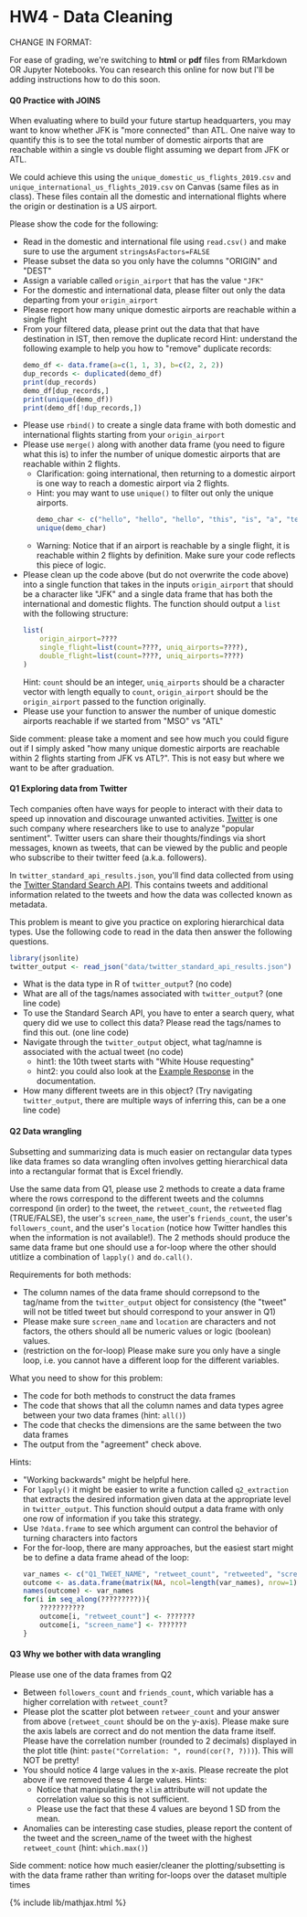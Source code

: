 # HW4 - Data Cleaning

CHANGE IN FORMAT:

For ease of grading, we're switching to **html** or **pdf** files from RMarkdown OR Jupyter Notebooks.
You can research this online for now but I'll be adding instructions how to do this soon.

#### Q0 Practice with JOINS
When evaluating where to build your future startup headquarters, you may want to know whether JFK is "more connected" than ATL. One naive way to quantify this is to see the total number of domestic airports that are reachable within a single vs double flight assuming we depart from JFK or ATL.

We could achieve this using the `unique_domestic_us_flights_2019.csv` and `unique_international_us_flights_2019.csv` on Canvas (same files as in class). These files contain all the domestic and international flights where the origin or destination is a US airport.

Please show the code for the following:
- Read in the domestic and international file using `read.csv()` and make sure to use the argument `stringsAsFactors=FALSE`
- Please subset the data so you only have the columns "ORIGIN" and "DEST"
- Assign a variable called `origin_airport` that has the value `"JFK"`
- For the domestic and international data, please filter out only the data departing from your `origin_airport`
- Please report how many unique domestic airports are reachable within a single flight
- From your filtered data, please print out the data that that have destination in IST, then remove the duplicate record
    Hint: understand the following example to help you how to "remove" duplicate records:
    ```r
    demo_df <- data.frame(a=c(1, 1, 3), b=c(2, 2, 2))
    dup_records <- duplicated(demo_df)
    print(dup_records)
    demo_df[dup_records,]
    print(unique(demo_df))
    print(demo_df[!dup_records,])
    ```
- Please use `rbind()` to create a single data frame with both domestic and international flights starting from your `origin_airport`
- Please use `merge()` along with another data frame (you need to figure what this is) to infer the number of unique domestic airports that are reachable within 2 flights. 
    - Clarification: going international, then returning to a domestic airport is one way to reach a domestic airport via 2 flights.
    - Hint: you may want to use `unique()` to filter out only the unique airports.
        ```r
        demo_char <- c("hello", "hello", "hello", "this", "is", "a", "telemarketing", "call")
        unique(demo_char)
        ```
    - Warning: Notice that if an airport is reachable by a single flight, it is reachable within 2 flights by definition. Make sure your code reflects this piece of logic.
- Please clean up the code above (but do not overwrite the code above) into a single function that takes in the inputs `origin_airport` that should be a character like "JFK" and a single data frame that has both the international and domestic flights. The function should output a `list` with the following structure:
    ```r
    list(
        origin_airport=????
        single_flight=list(count=????, uniq_airports=????),
        double_flight=list(count=????, uniq_airports=????)
    )
    ```
    Hint: `count` should be an integer, `uniq_airports` should be a character vector with length equally to `count`, `origin_airport` should be the `origin_airport` passed to the function originally. 
- Please use your function to answer the number of unique domestic airports reachable if we started from "MSO" vs "ATL"

Side comment: please take a moment and see how much you could figure out if I simply asked "how many unique domestic airports are reachable within 2 flights starting from JFK vs ATL?". This is not easy but where we want to be after graduation.


#### Q1 Exploring data from Twitter
Tech companies often have ways for people to interact with their data to speed up innovation
and discourage unwanted activities. [Twitter](https://twitter.com/home) is one such company where researchers like to
use to analyze "popular sentiment". Twitter users can share their thoughts/findings via short messages, known as tweets, that can be viewed by the public and people who subscribe to their twitter feed (a.k.a. followers).

In `twitter_standard_api_results.json`, you'll find data collected from using the [Twitter Standard Search API](https://developer.twitter.com/en/docs/tweets/search/api-reference/get-search-tweets).
This contains tweets and additional information related to the tweets and how the data was collected known as metadata.

This problem is meant to give you practice on exploring hierarchical data types. Use the following code
to read in the data then answer the following questions.

```r
library(jsonlite)
twitter_output <- read_json("data/twitter_standard_api_results.json")
```
- What is the data type in R of `twitter_output`? (no code)
- What are all of the tags/names associated with `twitter_output`? (one line code)
- To use the Standard Search API, you have to enter a search query, what query did we use to collect this data? Please read the tags/names to find this out. (one line code)
- Navigate through the `twitter_output` object, what tag/namne is associated with the actual tweet (no code)
  - hint1: the 10th tweet starts with "White House requesting"
  - hint2: you could also look at the [Example Response](https://developer.twitter.com/en/docs/tweets/search/api-reference/get-search-tweets) in the documentation.
- How many different tweets are in this object? (Try navigating `twitter_output`, there are multiple ways of inferring this, can be a one line code)


#### Q2 Data wrangling
Subsetting and summarizing data is much easier on rectangular data types like data frames so data wrangling often involves getting hierarchical data into a rectangular format that is Excel friendly.

Use the same data from Q1, please use 2 methods to create a data frame where the rows correspond to the different
tweets and the columns correspond (in order) to the tweet, the `retweet_count`, the `retweeted` flag (TRUE/FALSE), 
the user's `screen_name`, the user's `friends_count`, the user's `followers_count`, and the user's `location` (notice
how Twitter handles this when the information is not available!). The 2 methods should produce the same data frame but one should use a for-loop where the other should utitlize a combination of `lapply()` and `do.call()`.

Requirements for both methods:
- The column names of the data frame should correpsond to the tag/name from the `twitter_output` object for consistency (the "tweet" will not be titled tweet but should correspond to your answer in Q1)
- Please make sure `screen_name` and `location` are characters and not factors, the others should all be numeric values or logic (boolean) values.
- (restriction on the for-loop) Please make sure you only have a single loop, i.e. you cannot have a different loop for the different variables.

What you need to show for this problem:
- The code for both methods to construct the data frames
- The code that shows that all the column names and data types agree between your two data frames (hint: `all()`)
- The code that checks the dimensions are the same between the two data frames
- The output from the "agreement" check above.

Hints:
- "Working backwards" might be helpful here.
- For `lapply()` it might be easier to write a function called `q2_extraction` that extracts the desired information given data at the appropriate level in `twitter_output`. This function should output a data frame with only one row of information if you take this strategy.
- Use `?data.frame` to see which argument can control the behavior of turning characters into factors
- For the for-loop, there are many approaches, but the easiest start might be to define a data frame ahead of the loop:
    ```r
    var_names <- c("Q1_TWEET_NAME", "retweet_count", "retweeted", "screen_name", "friends_count", "followers_count", "location")
    outcome <- as.data.frame(matrix(NA, ncol=length(var_names), nrow=1))
    names(outcome) <- var_names
    for(i in seq_along(?????????)){
        ???????????
        outcome[i, "retweet_count"] <- ???????
        outcome[i, "screen_name"] <- ???????
    }
    ```

#### Q3 Why we bother with data wrangling
Please use one of the data frames from Q2
- Between `followers_count` and `friends_count`, which variable has a higher correlation with `retweet_count`?
- Please plot the scatter plot between `retweer_count` and your answer from above (`retweet_count` should be on the y-axis). Please make sure the axis labels are correct and do not mention the data frame itself. Please have the correlation number (rounded to 2 decimals) displayed in the plot title (hint: `paste("Correlation: ", round(cor(?, ?)))`). This will NOT be pretty!
- You should notice 4 large values in the x-axis. Please recreate the plot above if we removed these 4 large values. Hints:
    - Notice that manipulating the `xlim` attribute will not update the correlation value so this is not sufficient.
    - Please use the fact that these 4 values are beyond 1 SD from the mean.
- Anomalies can be interesting case studies, please report the content of the tweet and the screen_name of the tweet with the highest `retweet_count` (hint: `which.max()`)

Side comment: notice how much easier/cleaner the plotting/subsetting is with the data frame rather than writing for-loops over the dataset multiple times


{% include lib/mathjax.html %}

